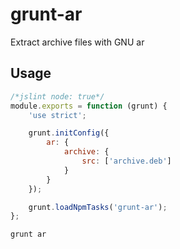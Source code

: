 # grunt-ar

Extract archive files with GNU ar

## Usage

```js
/*jslint node: true*/
module.exports = function (grunt) {
    'use strict';

    grunt.initConfig({
        ar: {
            archive: {
                src: ['archive.deb']
            }
        }
    });

    grunt.loadNpmTasks('grunt-ar');
};
```

```bash
grunt ar
```

